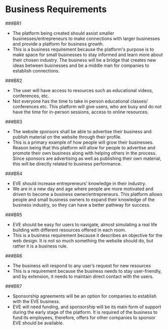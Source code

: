 # Business Requirements

###BR1 

* The platform being created should assist smaller businesses/entrepreneurs to make connections with larger businesses and provide a platform for business growth.
* This is a business requirement because the platform's purpose is to make space for small businesses to stay informed and learn more about their chosen industry. 
The business will be a bridge that creates new ideas between businesses and be a middle man for companies to establish connections.


###BR2
* The user will have access to resources such as educational videos, conferences, etc.
* Not everyone has the time to take in person educational classes/ conferences etc. 
This platform will give users, who are busy and do not have the time for in-person sessions, access to online resources.

###BR3
* The website sponsors shall be able to advertise their business and publish material on the website through their profile.
* This is a primary example of how people will grow their businesses. 
Reason being that this platform will allow for people to advertise and promote their own business along with helping others in the process. 
Since sponsors are advertising as well as publishing their own material, this will be directly related to business performance.

###BR4
* EVE should increase entrepreneurs’ knowledge in their industry.
* We are in a new day and age where people are more motivated and driven to become a business owner/entrepreneurs. 
This platform allows people and small business owners to expand their knowledge of the business industry, so they can have a better pathway for success. 

###BR5
* EVE should be easy for users to navigate, almost simulating a real life building with different resources offered in each room.
* This is a business requirement because it describes an objective for the web design. 
It is not so much something the website should do, but rather it is a business rule.

###BR6
* The business will respond to any user’s request for new resources
* This is a requirement because the business needs to stay user-friendly, and by extension, it needs to maintain direct contact with the users.

###BR7
* Sponsorship agreements will be an option for companies to establish with the EVE business.
* EVE will need funding, and sponsorship will be its main form of support during the early stage of the platform. 
It is required of the business to fund its employees, therefore, offers for other companies to sponsor EVE should be available. 

